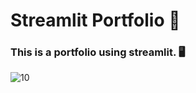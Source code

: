 # Streamlit Portfolio 🧑  
### This is a portfolio using streamlit. 🖥️


![10](https://github.com/moadhamousti/Python-Projects/assets/118165767/b7dc38df-2f70-4139-90a9-bd67d62c1eac)
